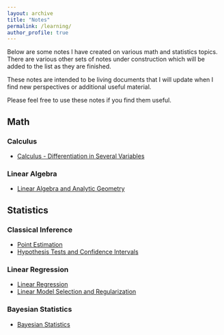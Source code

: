```yaml
---
layout: archive
title: "Notes"
permalink: /learning/
author_profile: true
---
```

Below are some notes I have created on various math and statistics topics. There are various other sets of notes under construction which will be added to the list as they are finished. 

These notes are intended to be living documents that I will update when I find new perspectives or additional useful material. 

Please feel free to use these notes if you find them useful. 

## Math 
### Calculus 
- [Calculus - Differentiation in Several Variables](/files/Calculus%20-%20Differentiation%20in%20Several%20Variables.pdf)

### Linear Algebra 
- [Linear Algebra and Analytic Geometry](/files/Linear%20Algebra%20&%20Analytic%20Geometry.pdf)

## Statistics 

### Classical Inference 
- [Point Estimation](/files/Statistics%20-%20Point%20Estimation.pdf)
- [Hypothesis Tests and Confidence Intervals](/files/Statistics%20-%20Hypothesis%20Tests%20and%20Confidence%20Intervals.pdf)

### Linear Regression
- [Linear Regression](/files/Linear%20Regression.pdf)
- [Linear Model Selection and Regularization](/files/Linear%20Model%20Selection%20and%20Regularization.pdf)

### Bayesian Statistics
- [Bayesian Statistics](/files/Bayesian%20Statistics.pdf) 

